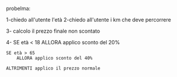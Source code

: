 probelma:


1-chiedo all'utente l'età
2-chiedo all'utente i km che deve percorrere

3- calcolo il prezzo finale non scontato

4- SE età < 18 
    ALLORA applico sconto del 20%

    SE età > 65
        ALLORA applico sconto del 40%

    ALTRIMENTI applico il prezzo normale

